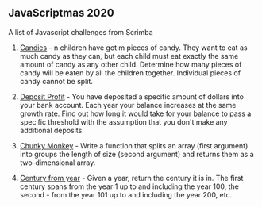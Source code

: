 ## JavaScriptmas 2020

A list of Javascript challenges from Scrimba

1. [Candies](https://github.com/PaoloGiraudi/javaScriptmas/blob/master/candies.js) - n children have got m pieces of candy. They want to eat as much candy as they can, but each child must eat exactly the same amount of candy as any other child. Determine how many pieces of candy will be eaten by all the children together. Individual pieces of candy cannot be split.

2. [Deposit Profit](https://github.com/PaoloGiraudi/javaScriptmas/blob/master/deposit-profit.js) - You have deposited a specific amount of dollars into your bank account. Each year your balance increases at the same growth rate. Find out how long it would take for your balance to pass a specific threshold with the assumption that you don't make any additional deposits.

3. [Chunky Monkey](https://github.com/PaoloGiraudi/javaScriptmas/blob/master/chunky-monkey.js) - Write a function that splits an array (first argument) into groups the length of size (second argument) and returns them as a two-dimensional array.

4. [Century from year](https://github.com/PaoloGiraudi/javaScriptmas/blob/master/century-from-year.js) - Given a year, return the century it is in. The first century spans from the year 1 up to and including the year 100, the second - from the year 101 up to and including the year 200, etc.
